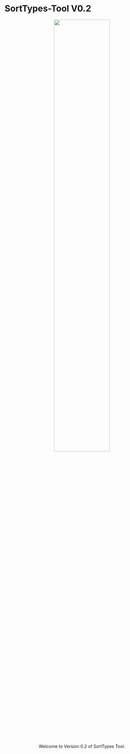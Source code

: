 # SortTypes-Tool V0.2

<p align="center"><img width=60% src="https://i.ibb.co/HG64k9L/SG1-Zd-Ud1-Qnlw-TDFp-V2trb2h5-WURudz09-LS1-WY21n-Uk-Zu-Rzk3-VHp-Ic3kx-WEt5-VVZ3-PT0-c9d0772ef383e4321d50bd5ec0e2b9b041562971-500x-svg.png"></p>

<p align="center">Welcome to Version 0.2 of SortTypes Tool.</p>
